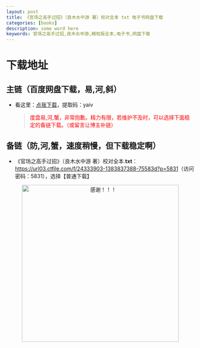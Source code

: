 ```yaml
---
layout: post
title: 《官场之高手过招》〔良木水中游 著〕校对全本 txt 电子书网盘下载
categories: [books]
description: some word here
keywords: 官场之高手过招,良木水中游,精校版全本,电子书,网盘下载
---
```


# 下载地址

## 主链（百度网盘下载，易,河,斜）

- 看这里：[点我下载](https://pan.baidu.com/s/1iMXUbSbtZQZjDcqDmnWUyw?pwd=yaiv)，提取码：yaiv

  > <p style="color:red" >度盘易,河,蟹，非常抱歉。精力有限，若维护不及时，可以选择下面稳定的备链下载。（或留言让博主补链）</p>

## 备链（防,河,蟹，速度稍慢，但下载稳定啊）

- 《官场之高手过招》〔良木水中游 著〕校对全本.**txt**：<https://url03.ctfile.com/f/24333903-1383837388-75583d?p=5831>（访问密码：5831），选择【普通下载】

<div align="center"><img src="https://pic.imgdb.cn/item/6707df6bd29ded1a8ce37031.gif" alt="感谢！！！" width="420px" height="auto"/></div>
